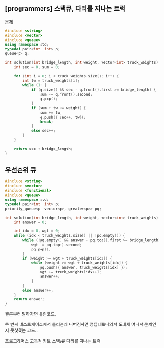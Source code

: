 ## [programmers] 스택큐, 다리를 지나는 트럭

[문제](https://programmers.co.kr/learn/courses/30/lessons/42583)



```c++
#include <string>
#include <vector>
#include <queue>
using namespace std;
typedef pair<int, int> p;
queue<p> q;

int solution(int bridge_length, int weight, vector<int> truck_weights) {
	int sec = 0, sum = 0;
	
	for (int i = 0; i < truck_weights.size(); i++) {
		int tw = truck_weights[i];
		while (1) {
			if (q.size() && sec - q.front().first >= bridge_length) {
				sum -= q.front().second;
				q.pop();
			}
			if (sum + tw <= weight) {
				sum += tw;
				q.push({ sec++, tw});
				break;
			}
			else sec++;
		}
	}

	return sec + bridge_length;
}
```



## 우선순위 큐

```c++
#include <string>
#include <vector>
#include <functional>
#include <queue>
using namespace std;
typedef pair<int, int> p;
priority_queue<p, vector<p>, greater<p>> pq;

int solution(int bridge_length, int weight, vector<int> truck_weights) {
	int answer = 0;

	int idx = 0, wgt = 0;
	while (idx < truck_weights.size() || !pq.empty()) {
		while (!pq.empty() && answer - pq.top().first >= bridge_length) {
			wgt -= pq.top().second;
			pq.pop();
		}
		if (weight >= wgt + truck_weights[idx]) {
			while (weight >= wgt + truck_weights[idx]) {
				pq.push({ answer, truck_weights[idx] });
				wgt += truck_weights[idx++];
				answer++;
			}
		}
		else answer++;
	}
	return answer;
}
```

결론부터 말하자면 틀린코드.

두 번째 테스트케이스에서 틀리는데 디버깅하면 정답대로나와서 도대체 어디서 문제인지 못찾겠는 코드..





프로그래머스 고득점 키트 스택/큐 다리를 지나는 트럭


